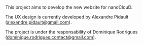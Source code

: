 This project aims to develop the new website for nanoClouD.

The UX design is currently developed by Alexandre Pidault (alexandre.pidault@gmail.com).

The project is under the responsability of Dominique Rodrigues (dominique.rodrigues.contact@gmail.com).
